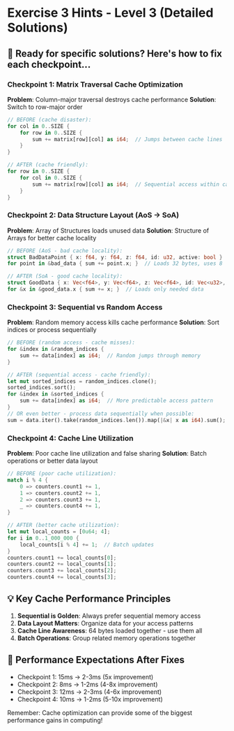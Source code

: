# Exercise 3 Hints - Level 3 (Detailed Solutions)

## 🔧 Ready for specific solutions? Here's how to fix each checkpoint...

### Checkpoint 1: Matrix Traversal Cache Optimization
**Problem**: Column-major traversal destroys cache performance
**Solution**: Switch to row-major order
```rust
// BEFORE (cache disaster):
for col in 0..SIZE {
    for row in 0..SIZE {
        sum += matrix[row][col] as i64;  // Jumps between cache lines
    }
}

// AFTER (cache friendly):
for row in 0..SIZE {
    for col in 0..SIZE {
        sum += matrix[row][col] as i64;  // Sequential access within cache lines
    }
}
```

### Checkpoint 2: Data Structure Layout (AoS → SoA)
**Problem**: Array of Structures loads unused data
**Solution**: Structure of Arrays for better cache locality
```rust
// BEFORE (AoS - bad cache locality):
struct BadDataPoint { x: f64, y: f64, z: f64, id: u32, active: bool }
for point in &bad_data { sum += point.x; }  // Loads 32 bytes, uses 8

// AFTER (SoA - good cache locality):
struct GoodData { x: Vec<f64>, y: Vec<f64>, z: Vec<f64>, id: Vec<u32>, active: Vec<bool> }
for &x in &good_data.x { sum += x; }  // Loads only needed data
```

### Checkpoint 3: Sequential vs Random Access
**Problem**: Random memory access kills cache performance
**Solution**: Sort indices or process sequentially
```rust
// BEFORE (random access - cache misses):
for &index in &random_indices {
    sum += data[index] as i64;  // Random jumps through memory
}

// AFTER (sequential access - cache friendly):
let mut sorted_indices = random_indices.clone();
sorted_indices.sort();
for &index in &sorted_indices {
    sum += data[index] as i64;  // More predictable access pattern
}
// OR even better - process data sequentially when possible:
sum = data.iter().take(random_indices.len()).map(|&x| x as i64).sum();
```

### Checkpoint 4: Cache Line Utilization
**Problem**: Poor cache line utilization and false sharing
**Solution**: Batch operations or better data layout
```rust
// BEFORE (poor cache utilization):
match i % 4 {
    0 => counters.count1 += 1,
    1 => counters.count2 += 1,
    2 => counters.count3 += 1,
    _ => counters.count4 += 1,
}

// AFTER (better cache utilization):
let mut local_counts = [0u64; 4];
for i in 0..1_000_000 {
    local_counts[i % 4] += 1;  // Batch updates
}
counters.count1 += local_counts[0];
counters.count2 += local_counts[1];
counters.count3 += local_counts[2];
counters.count4 += local_counts[3];
```

## 💡 Key Cache Performance Principles

1. **Sequential is Golden**: Always prefer sequential memory access
2. **Data Layout Matters**: Organize data for your access patterns
3. **Cache Line Awareness**: 64 bytes loaded together - use them all
4. **Batch Operations**: Group related memory operations together

## 🎯 Performance Expectations After Fixes
- Checkpoint 1: 15ms → 2-3ms (5x improvement)
- Checkpoint 2: 8ms → 1-2ms (4-8x improvement)  
- Checkpoint 3: 12ms → 2-3ms (4-6x improvement)
- Checkpoint 4: 10ms → 1-2ms (5-10x improvement)

Remember: Cache optimization can provide some of the biggest performance gains in computing!